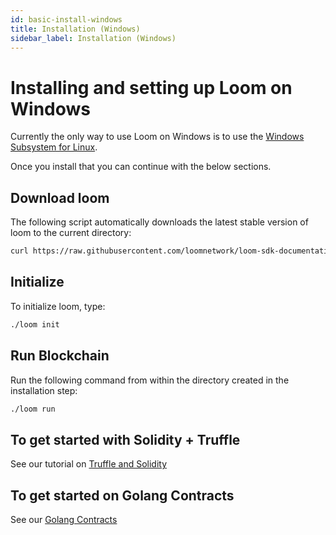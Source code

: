```yaml
---
id: basic-install-windows
title: Installation (Windows)
sidebar_label: Installation (Windows)
---
```


# Installing and setting up Loom on Windows

Currently the only way to use Loom on Windows is to use the [Windows Subsystem for Linux](https://docs.microsoft.com/en-us/windows/wsl/install-win10).

Once you install that you can continue with the below sections.

## Download loom

The following script automatically downloads the latest stable version of loom to the current directory:

```bash
curl https://raw.githubusercontent.com/loomnetwork/loom-sdk-documentation/master/scripts/get_loom.sh | sh
```

## Initialize

To initialize loom, type:

```bash
./loom init
```

## Run Blockchain

Run the following command from within the directory created in the installation step:

```bash
./loom run
```

## To get started with Solidity + Truffle

See our tutorial on [Truffle and Solidity](join-testnet.html)

## To get started on Golang Contracts

See our [Golang Contracts](prereqs-all.html)
